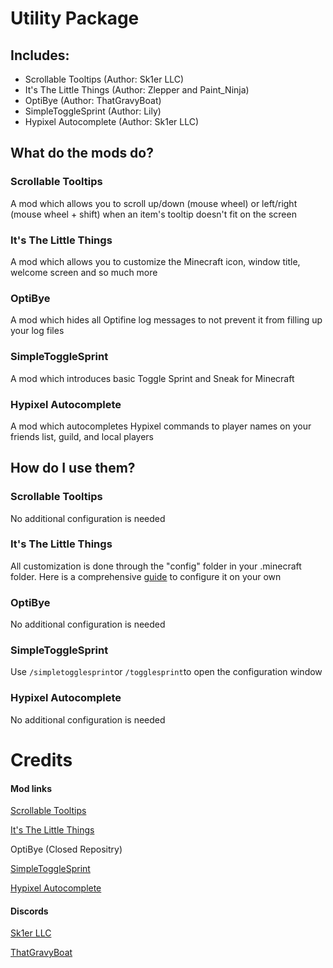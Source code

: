 # Utility Package

## Includes:

- Scrollable Tooltips (Author: Sk1er LLC)
- It's The Little Things (Author: Zlepper and Paint_Ninja)
- OptiBye (Author: ThatGravyBoat)
- SimpleToggleSprint (Author: Lily)
- Hypixel Autocomplete (Author: Sk1er LLC)

## What do the mods do?

### Scrollable Tooltips

A mod which allows you to scroll up/down (mouse wheel) or left/right (mouse wheel + shift) when an item's tooltip doesn't fit on the screen

### It's The Little Things

A mod which allows you to customize the Minecraft icon, window title, welcome screen and so much more

### OptiBye

A mod which hides all Optifine log messages to not prevent it from filling up your log files

### SimpleToggleSprint

A mod which introduces basic Toggle Sprint and Sneak for Minecraft

### Hypixel Autocomplete

A mod which autocompletes Hypixel commands to player names on your friends list, guild, and local players


## How do I use them?

### Scrollable Tooltips

No additional configuration is needed

### It's The Little Things

All customization is done through the "config" folder in your .minecraft folder. Here is a comprehensive [guide](https://github.com/zlepper/itlt/wiki) to configure it on your own

### OptiBye

No additional configuration is needed

### SimpleToggleSprint

Use `/simpletogglesprint`or `/togglesprint`to open the configuration window

### Hypixel Autocomplete

No additional configuration is needed


# Credits

#### Mod links

[Scrollable Tooltips](https://sk1er.club/mods/text_overflow_scroll)

[It's The Little Things](https://www.curseforge.com/minecraft/mc-mods/its-the-little-things)

OptiBye (Closed Repositry)

[SimpleToggleSprint](https://github.com/My-Name-Is-Jeff/SimpleToggleSprint)

[Hypixel Autocomplete](https://sk1er.club/mods/hypixel_auto_complete)


#### Discords

[Sk1er LLC](https://discord.gg/sk1er)

[ThatGravyBoat](https:/discord.gg/jRhkYFmpCa)
